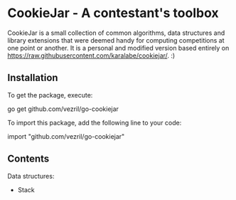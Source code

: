 CookieJar - A contestant's toolbox
======================================

CookieJar is a small collection of common algorithms, data structures and library extensions that were deemed handy for computing competitions at one point or another. It is a personal and modified version based entirely on https://raw.githubusercontent.com/karalabe/cookiejar/. :)

Installation
----------------

To get the package, execute:

  go get github.com/vezril/go-cookiejar

To import this package, add the following line to your code:

  import "github.com/vezril/go-cookiejar"

  Contents
------------

Data structures:
 - Stack
